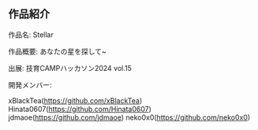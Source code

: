 ## 作品紹介

作品名: Stellar

作品概要: あなたの星を探して~

出展: 技育CAMPハッカソン2024 vol.15

開発メンバー: 

xBlackTea(https://github.com/xBlackTea)
Hinata0607(https://github.com/Hinata0607)
jdmaoe(https://github.com/jdmaoe)
neko0x0(https://github.com/neko0x0)
